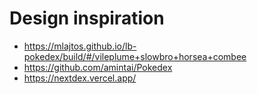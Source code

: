 # Design inspiration

- https://mlajtos.github.io/lb-pokedex/build/#/vileplume+slowbro+horsea+combee
- https://github.com/amintai/Pokedex
- https://nextdex.vercel.app/